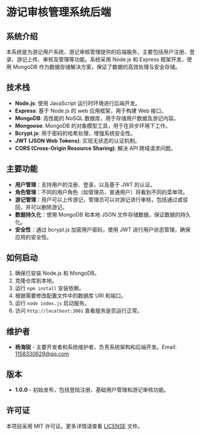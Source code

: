 # 游记审核管理系统后端

## 系统介绍

本系统是为游记用户系统、游记审核管理提供的后端服务，主要包括用户注册、登录、游记上传、审核及管理等功能。系统采用 Node.js 和 Express 框架开发，使用 MongoDB 作为数据存储解决方案，保证了数据的高效处理与安全存储。

## 技术栈

- **Node.js**: 使用 JavaScript 运行时环境进行后端开发。
- **Express**: 基于 Node.js 的 web 应用框架，用于构建 Web 接口。
- **MongoDB**: 高性能的 NoSQL 数据库，用于存储用户数据及游记内容。
- **Mongoose**: MongoDB 的对象模型工具，用于在异步环境下工作。
- **Bcrypt.js**: 用于密码的哈希处理，增强系统安全性。
- **JWT (JSON Web Tokens)**: 实现无状态的认证机制。
- **CORS (Cross-Origin Resource Sharing)**: 解决 API 跨域请求问题。

## 主要功能

- **用户管理**：支持用户的注册、登录，以及基于 JWT 的认证。
- **角色管理**：不同的用户角色（如管理员、普通用户）将看到不同的菜单项。
- **游记管理**：用户可以上传游记，管理员可以对游记进行审核，包括通过或驳回，并可以删除游记。
- **数据持久化**：使用 MongoDB 和本地 JSON 文件存储数据，保证数据的持久化。
- **安全性**：通过 bcrypt.js 加密用户密码，使用 JWT 进行用户状态管理，确保应用的安全性。

## 如何启动

1. 确保已安装 Node.js 和 MongoDB。
2. 克隆仓库到本地。
3. 运行 `npm install` 安装依赖。
4. 根据需要修改配置文件中的数据库 URI 和端口。
5. 运行 `node index.js` 启动服务。
6. 访问 `http://localhost:3001` 查看服务是否运行正常。


## 维护者

- **杨海锐** - 主要开发者和系统维护者，负责系统架构和后端开发。Email: 1158330629@qq.com

## 版本

- **1.0.0** - 初始发布，包括登陆注册、基础用户管理和游记审核功能。

## 许可证

本项目采用 MIT 许可证。更多详情请查看 [LICENSE](LICENSE) 文件。
